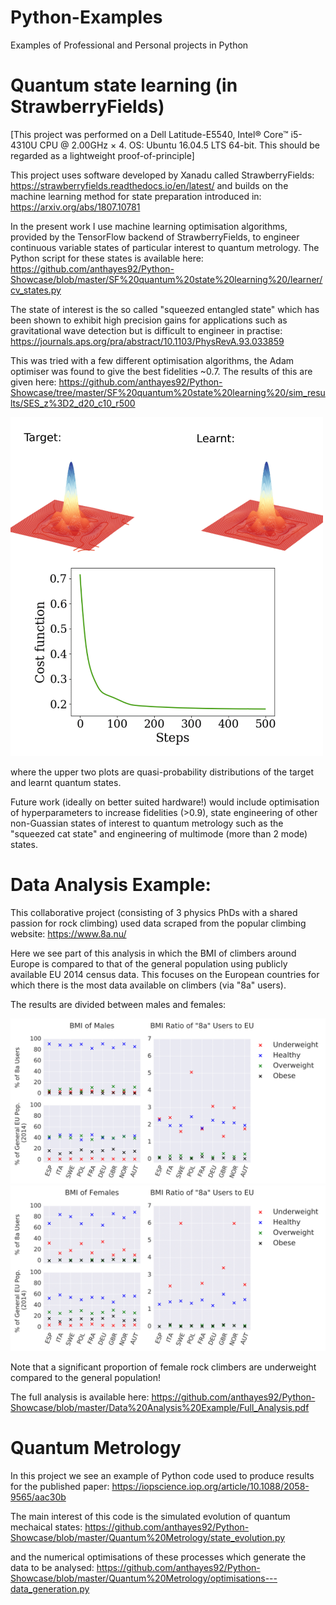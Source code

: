 # Python-Examples
Examples of Professional and Personal projects in Python 


# Quantum state learning (in StrawberryFields)
[This project was performed on a Dell Latitude-E5540, Intel® Core™ i5-4310U CPU @ 2.00GHz × 4. OS: Ubuntu 16.04.5 LTS 64-bit.
This should be regarded as a lightweight proof-of-principle]

This project uses software developed by Xanadu called StrawberryFields:
https://strawberryfields.readthedocs.io/en/latest/ and builds on the machine learning method for state preparation introduced in: 
https://arxiv.org/abs/1807.10781

In the present work I use machine learning optimisation algorithms, provided by the TensorFlow backend of StrawberryFields, to engineer continuous variable states of particular interest to quantum metrology. The Python script for these states is available here:
https://github.com/anthayes92/Python-Showcase/blob/master/SF%20quantum%20state%20learning%20/learner/cv_states.py

The state of interest is the so called "squeezed entangled state" which has been shown to exhibit high precision gains for applications such as gravitational wave detection but is difficult to engineer in practise:
https://journals.aps.org/pra/abstract/10.1103/PhysRevA.93.033859

This was tried with a few different optimisation algorithms, the Adam optimiser was found to give the best fidelities ~0.7. The results of this are given here: https://github.com/anthayes92/Python-Showcase/tree/master/SF%20quantum%20state%20learning%20/sim_results/SES_z%3D2_d20_c10_r500

<img src="Images/SF-1.png" width="500">

where the upper two plots are quasi-probability distributions of the target and learnt quantum states. 


Future work (ideally on better suited hardware!) would include optimisation of hyperparameters to increase fidelities (>0.9), state engineering of other non-Guassian states of interest to quantum metrology such as the "squeezed cat state" and engineering of multimode (more than 2 mode) states.

# Data Analysis Example:
This collaborative project (consisting of 3 physics PhDs with a shared passion for rock climbing) used data scraped from the popular climbing website:
https://www.8a.nu/

Here we see part of this analysis in which the BMI of climbers around Europe is compared to that of the general population using publicly available EU 2014 census data. This focuses on the European countries for which there is the most data available on climbers (via "8a" users). 

The results are divided between males and females: 

<img src="Images/Males%20BMI-1.png" width="700">

<img src="Images/Females%20BMI-1.png" width="700">


Note that a significant proportion of female rock climbers are underweight compared to the general population!

The full analysis is available here: 
https://github.com/anthayes92/Python-Showcase/blob/master/Data%20Analysis%20Example/Full_Analysis.pdf

# Quantum Metrology
In this project we see an example of Python code used to produce results for the published paper:
https://iopscience.iop.org/article/10.1088/2058-9565/aac30b

The main interest of this code is the simulated evolution of quantum mechaical states: 
https://github.com/anthayes92/Python-Showcase/blob/master/Quantum%20Metrology/state_evolution.py

and the numerical optimisations of these processes which generate the data to be analysed:
https://github.com/anthayes92/Python-Showcase/blob/master/Quantum%20Metrology/optimisations---data_generation.py






